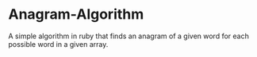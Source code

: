 # Anagram-Algorithm
A simple algorithm in ruby that finds an anagram of a given word for each possible word in a given array. 